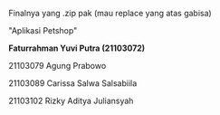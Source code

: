 Finalnya yang .zip pak (mau replace yang atas gabisa)

"Aplikasi Petshop"

**Faturrahman Yuvi Putra (21103072)**

21103079 Agung Prabowo 

21103089 Carissa Salwa Salsabiila

21103102 Rizky Aditya Juliansyah

